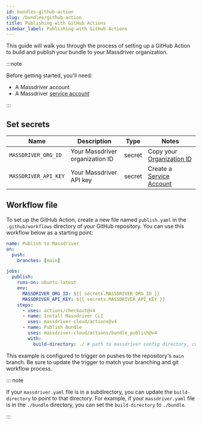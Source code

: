 ```yaml
---
id: bundles-github-action
slug: /bundles/github-action
title: Publishing with GitHub Actions
sidebar_label: Publishing with GitHub Actions
---
```


This guide will walk you through the process of setting up a GitHub Action to build and publish your bundle to your Massdriver organization.

:::note

Before getting started, you'll need:
- A Massdriver account
- A Massdriver [service account](/platform/service-accounts)

:::

## Set secrets

| Name | Description | Type | Notes |
| --- | --- | --- | --- |
| `MASSDRIVER_ORG_ID` | Your Massdriver organization ID | secret | Copy your [Organization ID](/concepts/organizations) |
| `MASSDRIVER_API_KEY` | Your Massdriver API key | secret | Create a [Service Account](/platform/service-accounts) |

## Workflow file

To set up the GitHub Action, create a new file named `publish.yaml` in the `.github/workflows` directory of your GitHub repository. You can use this workflow below as a starting point:

```yaml title=".github/workflows/publish.yaml"
name: Publish to Massdriver
on:
  push:
    branches: [main]

jobs:
  publish:
    runs-on: ubuntu-latest
    env:
      MASSDRIVER_ORG_ID: ${{ secrets.MASSDRIVER_ORG_ID }}
      MASSDRIVER_API_KEY: ${{ secrets.MASSDRIVER_API_KEY }}
    steps:
      - uses: actions/checkout@v4
      - name: Install Massdriver CLI
        uses: massdriver-cloud/actions@v4
      - name: Publish Bundle 
        uses: massdriver-cloud/actions/bundle_publish@v4
        with:
          build-directory: ./ # path to massdriver config directory, contains massdriver.yaml
```

This example is configured to trigger on pushes to the repository's `main` branch. Be sure to update the trigger to match your branching and git workflow process.

::: note

If your `massdriver.yaml` file is in a subdirectory, you can update the `build-directory` to point to that directory. For example, if your `massdriver.yaml` file is in the `./bundle` directory, you can set the `build-directory` to `./bundle`.

:::